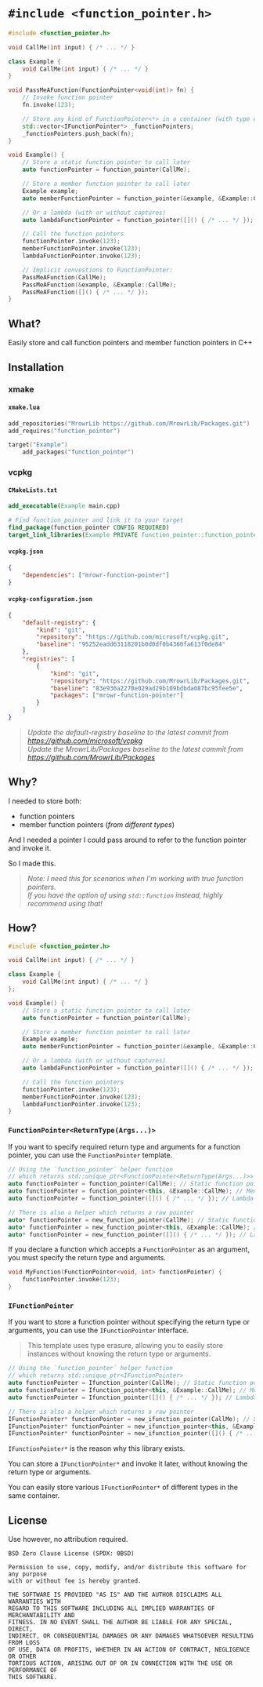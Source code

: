 # `#include <function_pointer.h>`

```cpp
#include <function_pointer.h>

void CallMe(int input) { /* ... */ }

class Example {
    void CallMe(int input) { /* ... */ }    
}

void PassMeAFunction(FunctionPointer<void(int)> fn) {
    // Invoke function pointer
    fn.invoke(123);

    // Store any kind of FunctionPointer<*> in a container (with type erasure)
    std::vector<IFunctionPointer*> _functionPointers;
    _functionPointers.push_back(fn);
}

void Example() {
    // Store a static function pointer to call later
    auto functionPointer = function_pointer(CallMe);

    // Store a member function pointer to call later
    Example example;
    auto memberFunctionPointer = function_pointer(&example, &Example::CallMe);

    // Or a lambda (with or without captures)
    auto lambdaFunctionPointer = function_pointer([]() { /* ... */ });

    // Call the function pointers
    functionPointer.invoke(123);
    memberFunctionPointer.invoke(123);
    lambdaFunctionPointer.invoke(123);

    // Implicit convestions to FunctionPointer:
    PassMeAFunction(CallMe);
    PassMeAFunction(&example, &Example::CallMe);
    PassMeAFunction([]() { /* ... */ });
}
```

## What?

Easily store and call function pointers and member function pointers in C++

## Installation

### xmake

#### `xmake.lua`

```lua
add_repositories("MrowrLib https://github.com/MrowrLib/Packages.git")
add_requires("function_pointer")

target("Example")
    add_packages("function_pointer")
```

### vcpkg

#### `CMakeLists.txt`

```cmake
add_executable(Example main.cpp)

# Find function_pointer and link it to your target
find_package(function_pointer CONFIG REQUIRED)
target_link_libraries(Example PRIVATE function_pointer::function_pointer)
```

#### `vcpkg.json`

```json
{
    "dependencies": ["mrowr-function-pointer"]
}
```

#### `vcpkg-configuration.json`

```json
{
    "default-registry": {
        "kind": "git",
        "repository": "https://github.com/microsoft/vcpkg.git",
        "baseline": "95252eadd63118201b0d0df0b4360fa613f0de84"
    },
    "registries": [
        {
            "kind": "git",
            "repository": "https://github.com/MrowrLib/Packages.git",
            "baseline": "83e936a2270e029ad29b109bdbda087bc95fee5e",
            "packages": ["mrowr-function-pointer"]
        }
    ]
}
```

> _Update the default-registry baseline to the latest commit from https://github.com/microsoft/vcpkg_  
> _Update the MrowrLib/Packages baseline to the latest commit from https://github.com/MrowrLib/Packages_

## Why?

I needed to store both:
- function pointers
- member function pointers (_from different types_)

And I needed a pointer I could pass around to refer to the function pointer and invoke it.

So I made this.

> _Note: I need this for scenarios when I'm working with true function pointers._  
> _If you have the option of using `std::function` instead, highly recommend using that!_

## How?

```cpp
#include <function_pointer.h>

void CallMe(int input) { /* ... */ }

class Example {
    void CallMe(int input) { /* ... */ }    
};

void Example() {
    // Store a static function pointer to call later
    auto functionPointer = function_pointer(CallMe);

    // Store a member function pointer to call later
    Example example;
    auto memberFunctionPointer = function_pointer(&example, &Example::CallMe);

    // Or a lambda (with or without captures)
    auto lambdaFunctionPointer = function_pointer([]() { /* ... */ });

    // Call the function pointers
    functionPointer.invoke(123);
    memberFunctionPointer.invoke(123);
    lambdaFunctionPointer.invoke(123);
}
```

### `FunctionPointer<ReturnType(Args...)>`

If you want to specify required return type and arguments for a function pointer, you can use the `FunctionPointer` template.

```cpp
// Using the `function_pointer` helper function
// which returns std::unique_ptr<FunctionPointer<ReturnType(Args...)>>
auto functionPointer = function_pointer(CallMe); // Static function pointer
auto functionPointer = function_pointer<this, &Example::CallMe); // Member function pointer
auto functionPointer = function_pointer([]() { /* ... */ }); // Lambda or std::function

// There is also a helper which returns a raw pointer
auto* functionPointer = new_function_pointer(CallMe); // Static function pointer
auto* functionPointer = new_function_pointer<this, &Example::CallMe); // Member function pointer
auto* functionPointer = new_function_pointer([]() { /* ... */ }); // Lambda or std::function
```

If you declare a function which accepts a `FunctionPointer` as an argument, you must specify the return type and arguments.

```cpp
void MyFunction(FunctionPointer<void, int> functionPointer) {
    functionPointer.invoke(123);
}
```

### `IFunctionPointer`

If you want to store a function pointer without specifying the return type or arguments, you can use the `IFunctionPointer` interface.

> This template uses type erasure, allowing you to easily store instances without knowing the return type or arguments.

```cpp
// Using the `function_pointer` helper function
// which returns std::unique_ptr<IFunctionPointer>
auto functionPointer = Ifunction_pointer(CallMe); // Static function pointer
auto functionPointer = Ifunction_pointer<this, &Example::CallMe); // Member function pointer
auto functionPointer = Ifunction_pointer([]() { /* ... */ }); // Lambda or std::function

// There is also a helper which returns a raw pointer
IFunctionPointer* functionPointer = new_ifunction_pointer(CallMe); // Static function pointer
IFunctionPointer* functionPointer = new_ifunction_pointer<this, &Example::CallMe); // Member function pointer
IFunctionPointer* functionPointer = new_ifunction_pointer([]() { /* ... */ }); // Lambda or std::function
```

`IFunctionPointer*` is the reason why this library exists.

You can store a `IFunctionPointer*` and invoke it later, without knowing the return type or arguments.

You can easily store various `IFunctionPointer*` of different types in the same container.

## License

Use however, no attribution required.

```
BSD Zero Clause License (SPDX: 0BSD)

Permission to use, copy, modify, and/or distribute this software for any purpose
with or without fee is hereby granted.

THE SOFTWARE IS PROVIDED "AS IS" AND THE AUTHOR DISCLAIMS ALL WARRANTIES WITH
REGARD TO THIS SOFTWARE INCLUDING ALL IMPLIED WARRANTIES OF MERCHANTABILITY AND
FITNESS. IN NO EVENT SHALL THE AUTHOR BE LIABLE FOR ANY SPECIAL, DIRECT,
INDIRECT, OR CONSEQUENTIAL DAMAGES OR ANY DAMAGES WHATSOEVER RESULTING FROM LOSS
OF USE, DATA OR PROFITS, WHETHER IN AN ACTION OF CONTRACT, NEGLIGENCE OR OTHER
TORTIOUS ACTION, ARISING OUT OF OR IN CONNECTION WITH THE USE OR PERFORMANCE OF
THIS SOFTWARE.
```
